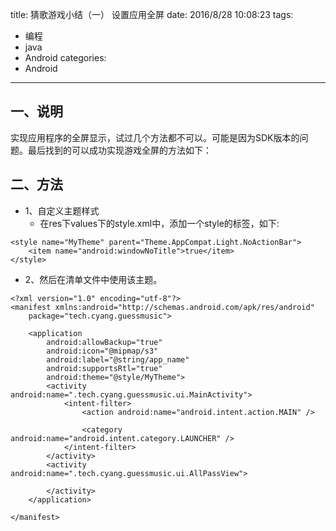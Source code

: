 title: 猜歌游戏小结（一） 设置应用全屏
date: 2016/8/28 10:08:23
tags:
- 编程
- java
- Android
categories:
- Android
---

## 一、说明

实现应用程序的全屏显示，试过几个方法都不可以。可能是因为SDK版本的问题。最后找到的可以成功实现游戏全屏的方法如下：

<!-- more -->

## 二、方法
- 1、自定义主题样式
  - 在res下values下的style.xml中，添加一个style的标签，如下:
```
<style name="MyTheme" parent="Theme.AppCompat.Light.NoActionBar">
    <item name="android:windowNoTitle">true</item>
</style>
```
- 2、然后在清单文件中使用该主题。
```
<?xml version="1.0" encoding="utf-8"?>
<manifest xmlns:android="http://schemas.android.com/apk/res/android"
    package="tech.cyang.guessmusic">

    <application
        android:allowBackup="true"
        android:icon="@mipmap/s3"
        android:label="@string/app_name"
        android:supportsRtl="true"
        android:theme="@style/MyTheme">
        <activity android:name=".tech.cyang.guessmusic.ui.MainActivity">
            <intent-filter>
                <action android:name="android.intent.action.MAIN" />

                <category android:name="android.intent.category.LAUNCHER" />
            </intent-filter>
        </activity>
        <activity android:name=".tech.cyang.guessmusic.ui.AllPassView">

        </activity>
    </application>

</manifest>
```
